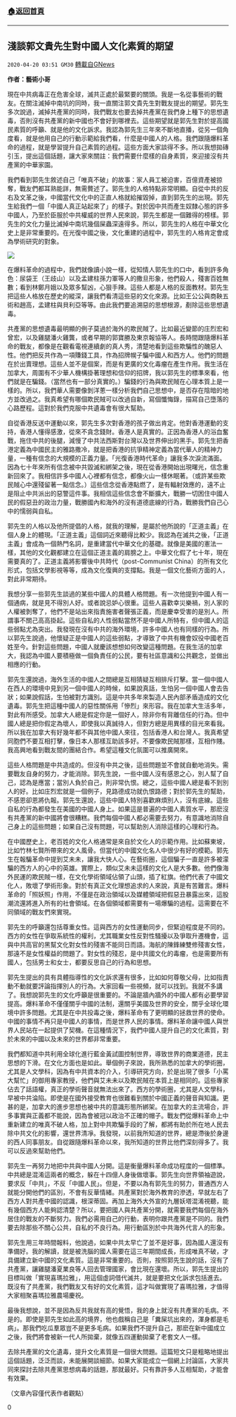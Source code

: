 ###  [:house:返回首頁](https://github.com/ourhimalayas/txt)
---

## 淺談郭文貴先生對中國人文化素質的期望
`2020-04-20 03:51 GM30` [轉載自GNews](https://gnews.org/zh-hant/178900/)

**作者：藝術小哥**

現在中共病毒正在危害全球，滅共正處於最緊要的關頭。我是一名從事藝術的戰友。在關注滅掉中南坑的同時，我一直關注郭文貴先生對戰友提出的期望。郭先生多次說過，滅掉共產黨的同時，我們戰友也要去掉共產黨在我們身上種下的思想遺毒，否則沒有共產黨的新中國也不會好到哪裡去。這些期望就是郭先生對於提高國民素質的呼籲、就是他的文化訴求。我認為郭先生三年來不斷地直播，從另一個角度看，就是他用自己的行動示範給我們看，什麼是中國人的人格。我們跟隨爆料革命的過程，就是學習提升自己素質的過程。這些方面大家談得不多。所以我想拋磚引玉，提出這個話題，讓大家來關註：我們需要什麼樣的自身素質，來迎接沒有共產黨的中華家園。

我們看到郭先生敘述自己「唯真不破」的故事：家人員工被迫害，百億資產被掠奪，戰友們都耳熟能詳，無需贅述了。郭先生的人格特點非常明顯。自從中共的反右及文革之後，中國當代文化中的正直人格就給摧毀掉，直到郭先生的出現。郭先生給我們一個「中國人真正站起來了」的樣子。對於因中共而產生奴隸心態的許多中國人，乃至於臣服於中共權威的世界人民來說，郭先生都是一個難得的榜樣。郭先生的文化力量比滅掉中南坑幾個屎蟲深遠得多。所以，郭先生的人格在中華文化史上是非常重要的。在光復中國之後，文化重建的過程中，郭先生的人格肯定會成為學術研究的對象。

![](https://s3.amazonaws.com/gnews-media-offload/wp-content/uploads/2020/04/20023731/fghjk-1.jpg)

在爆料革命的過程中，我們就像讀小說一樣，從知情人郭先生的口中，看到許多角色：尿袋王（王歧山）以及孟建柱孫力軍等人的撒旦形象，他們殺人，殘害百姓無數；看到林鄭月娥以及眾多幫凶，心狠手辣。這些人都是人格的反面教材。郭先生把這些人格放在歷史的縱深，讓我們看清這些惡的文化來源。比如王公公與商鞅五術和趙高，孟建柱與貝利亞等等。由此我們要追溯惡的思想根源，剷除這些思想遺毒。

共產黨的思想遺毒最明顯的例子莫過於海外的欺民賊了。比如最近變節的庄烈宏和曾宏，以及雞腿潘火雞龔，或者早期的郭寶勝及東京報協等人。長時間跟隨爆料革命的戰友，都像是在觀看電視連續劇的真人秀，清楚地看到這些欺騙性的醜惡人性。他們把反共作為一項賺錢工具，作為招牌幌子騙中國人和西方人。他們的問題在於出賣理想。這些人並不是個案，而是有更廣的文化毒瘤在產生作用。我生活在加拿大，周圍有不少華人機構掛著理想和信仰的招牌，我以郭先生的標準來看，他們就是在騙錢。（當然也有一部分真實的。）騙錢的行為與欺民賊在心理本質上是一樣的。所以，我們華人需要像剝洋蔥一樣分析我們自己思想中，是否存在陰暗的地方並改過之。我真希望有哪個欺民賊可以改過自新，寫個懺悔錄，描寫自己墮落的心路歷程。這對於我們克服中共遺毒會有很大幫助。

自從香港反送中運動以來，郭先生多次對香港的孩子做出肯定。他對香港運動的支持，香港人懂得感激，從來不貪念錢財。香港人是真實的。正因為香港人的浴血奮戰，拖住中共的後腿，減慢了中共法西斯對台灣以及世界伸出的黑手。郭先生把香港定義為中國民主的雅路撒冷，就是把香港的抗爭精神定義為當代華人的精神力量，一種有信念的大規模的正義力量。「光復香港時代革命」讓我多次淚流滿面。因為七十年來所有信念被中共毀滅和綁架之後，現在從香港開始出現曙光，信念重新回來了。我相信許多中國人心裡都有信念，都像火山一樣休眠著。（或許某些欺民賊心中還殘留著一點信念。）這些信念從香港點燃了，是有輻射效應的，遠不止是阻止中共派出的惡警這件事。我相信這些信念會不斷擴大，戰勝一切困住中國人民的假惡丑的政治力量，戰勝國內和海外的沒有道德底線的行為，戰勝我們自己心中的懦弱與自私。

郭先生的人格以及他所提倡的人格，就我的理解，是屬於他所說的「正道主義」在個人身上的體現。「正道主義」這個詞近來聽得比較少。我認為在滅共之後，「正道主義」會成為一個熱門名詞，是重建當代中華文化的基礎。就像是美國的憲法一樣，其他的文化觀都建立在這個正道主義的肩膀之上。中華文化假了七十年，現在需要真的了。正道主義將影響後中共時代（post-Communist China）的所有文化形式，包括文學影視等等，成為文化復興的支撐點。我是一個文化藝術方面的人，對此非常期待。

我想分享一些郭先生談過的某些中國人的具體人格問題。有一次他提到中國人有一個通病，就是見不得別人好。或者說忌妒心很重。這些人喜歡幸災樂禍，別人家的人權被剝奪了，他們不是站出來指責施害者聲張正義，而是慶幸受害的是別人。所謂事不關己高高掛起。這些自私的人性弱點當然不是中國人所特有，但中國人的這些弱點尤為突出。我發現在沒有中共的海外環境，許多中國人也有同樣的行為。所以郭先生說過，他懷疑正是中國人的這些弱點，才導致了中共有機會奴役中國老百姓至今。針對這些問題，中國人就慶該想想如何改變這種問題。在我生活的加拿大，我認為中國人要積極做一個負責任的公民，要有社區意識和公共觀念，並做出相應的行動。

郭先生還說過，海外生活的中國人之間總是互相猜疑互相排斥打擊。當一個中國人在西人的環境中見到另一個中國人的時候，如果說真話，生怕另一個中國人會去告狀；如果說假話，生怕被對方識別。這是中共多年來製造人民內部矛盾造成的文化遺毒。郭先生把這種中國人的惡性關係用「慘烈」來形容。我在加拿大生活多年，對此有所感受。加拿大人總是假定你是一個好人，除非你有背離信任的行為。但中國人總是把你假定為壞人，即使我以真誠待人，但對方總是用異樣的目光來看我。所以我在加拿大有好幾年都不與其他中國人來往，包括香港人和台灣人。我真希望同胞們不要互相打擊，像日本人那樣互助該多好。不要像欺民賊那樣，互相作賤。我高興地看到戰友間的團結合作。希望這種文化氛圍可以推廣開來。

這些人格問題是中共造成的。但沒有中共之後，這些問題並不會就自動地消失。需要戰友自身的努力，才能消除。郭先生說，一些中國人沒有感恩之心，別人幫了自己，認為是應當；當別人負於自己，則非常仇恨。總之，這些中國人總是看不到別人的好。比如庄烈宏就是一個例子，見路德成功就仇恨路德；對於郭先生的幫助，不感恩卻恩將仇報。郭先生還說，這些中國人特別喜歡麻煩別人，沒有底線。這些自私的行為都發生在美國的中國人身上。如果這是普遍的中國人素質水平，那麽沒有共產黨的新中國將會很糟糕。我們每個中國人都必需要去努力，有意識地消除自己身上的這些問題；如果自己沒有問題，可以幫助別人消除這樣的心理和行為。

在中國歷史上，老百姓的文化人格通常是來自於文化人的示範作用。比如蘇東坡，比如竹林七賢所帶來的文人風骨。但當代的中國文化名人中很少有好的模範。郭先生在報騙革命中提到艾未未，讓我大快人心。在藝術圈，這個騙子一直是許多被濛騙的西方人的心中的英雄。實際上，類似艾未未這樣的文化人是大多數。他們像海外民運的欺民賊一樣，在文化學術領域佔領了山頭，插了紅旗。他們代表了中國文化人，敗壞了學術形象。對於有真正文化理想追求的人來說，真是有苦難言。爆料革命的「照妖照」作用，不僅是在政治領域以及媒體領域把假惡丑暴露出來，這股潮流還將進入所有的社會領域。在各個領域都需要有一場爆騙的過程。這需要在不同領域的戰友們來實現。

郭先生的呼籲還包括尊重女性。這與西方的女性運動同步，但緊迫程度是不同的。西方的女性在爭取系統性的權利，尤其職業女性反對性騷擾以及爭取升遷機會，這與中共高官的黑幫文化對女性的殘害不能同日而語。海航的陳鋒練雙修殘害女性，那遠不是女性權益的問題了。對女性的殘忍，是中共國文化的毒瘤，也是需要所有國人，包括男士和女士，都要反思自己的行為和思想。

郭先生提出的具有具體指導性的文化訴求還有很多，比如如何尊敬父母，比如指責動不動就要評論指揮別人的行為。大家回看一些視頻，就可以找到。我就不多講了。我想說郭先生的文化呼籲是很重要的。不論是牆內牆外的中國人都有必要學習提高。爆料革命不僅僅關乎中國的法制，還關乎美國及世界的安全，關乎全球化環境中許多問題。尤其是在中共投毒之後，爆料革命有了更明顯的拯救世界的使命。中國的事情不再只是中國人的事情，而是世界人民的事情。爆料革命讓中國人與世界人民站在一起提供了契機。在這種情況下，我們中國人提升自己的文化素質，對於未來的中國以及未來的世界都非常重要。

我們都知道中共利用全球化進行藍金黃試圖控制世界，導致世界的商業道德，民主思想的下滑。在文化方面也是如此。舉個例子來說，我所熟悉的加拿大的學術圈，尤其是人文學科，因為有中共資本的介入，引導研究方向，於是出現了很多「小罵大幫忙」的御用專家教授，他們與艾未未以及欺民賊在本質上是相同的。這些專家佔去了話語權，真正的學術聲音就無法出來了。西方的學術圈，尤其是人文學科，早被中共淪陷。即使是在國外接受教育也很難看到關於中國正義的聲音與知識。更甚的是，加拿大的進步思想也被中共的意識形態所綁架。在加拿大的主流場合，許多事實與正義都不能說，因為會被冠以政治不正確的帽子。戰友們從爆料革命上中重新建立的唯真不破人格，加上對中共欺騙手段的了解，都將有助於所在地人民去除中共文化的影響，還世界清凈。我發現，以前我所知道的世界，總是滯後於身邊的西人同事朋友。自從跟隨爆料革命以來，我所知道的世界比他們深刻得多了。我可以反過來幫助他們。

郭先生一再努力地把中共與中國人分開。這是衡量爆料革命成功程度的一個標準。中共總是混淆這兩者的概念，躲在十四億人身後做壞事。郭先生向世界領袖遊說，要求反「中共」，不反「中國人民」。但是，不要以為有郭先生的努力，普通西方人就能分開他們的區別，不會有反華情緒。共產黨對於海外教育的滲透，早就左右了西方人對共產中國的認識，根深蒂固。再加上海外大外宣的九層妖塔混淆視聽，能有幾個西方人能夠認清楚？所以，要把國人與共產黨分開，就需要我們每個在海外居住的戰友的不斷努力。我們必需用自己的行動，表明你跟共產黨是不同的。我們要去除那些不關心公共，自私的不良行為。用行動區別於中共海外代言人的形象。

郭先生用三年時間報料，他說過，如果中共太早亡了並不是好事，因為國人還沒有準備好。我的解讀，就是被洗腦的國人需要在這三年期間成長，形成唯真不破，才具備建立新中國的文化素質。這是非常重要的。否則，按照郭先生說的話，沒有了共產黨，讓雞腿潘夏業良等人回去管理國家，會比現在還壞。所以，郭先生提出的目標叫做「實現喜瑪拉雅」，用這個虛詞借代滅共，就是要把文化訴求包括進去。既沒有了共產黨，我們戰友又有好的文化素質，這才叫做實現了喜瑪拉雅，才值得大家相聚喜瑪拉雅農場慶祝。

最後我想說，並不是因為反共我就有高的覺悟，我的身上就沒有共產黨的毛病。不是的。即使是郭先生如此高的境界，他也戲稱自己是「糞屎坑出來的，渾身都是毛病」。那我們吃瓜羣眾豈不是更多毛病。如果我們不提升自己，那麽在新中國成立之後，我們將會被新一代人所拋棄，就像五四運動拋棄了老套文人一樣。

去除共產黨的文化遺毒，提升文化素質是一個很大問題。這篇短文只是粗略地提出這個話題，泛泛而談，未能展開談細節。如果大家能成立一個網上討論區，大家共同來探討去除共產黨思想病毒的話題，那就最好。只有靠許多人互相幫助，才能會有效果。

（文章內容僅代表作者觀點）

0
